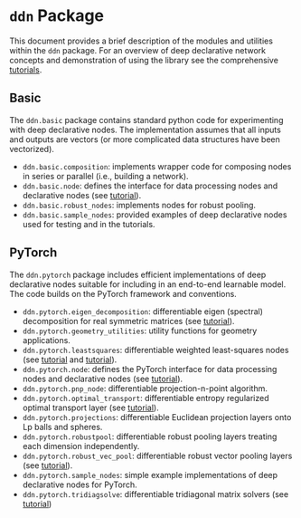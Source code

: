 # `ddn` Package

This document provides a brief description of the modules and utilities within the `ddn` package.
For an overview of deep declarative network concepts and demonstration of using the library see the
comprehensive [tutorials](https://nbviewer.jupyter.org/github/anucvml/ddn/tree/master/tutorials/).

## Basic

The `ddn.basic` package contains standard python code for experimenting with deep declarative nodes. The
implementation assumes that all inputs and outputs are vectors (or more complicated data structures
have been vectorized).

* `ddn.basic.composition`: implements wrapper code for composing nodes in series or parallel (i.e., building a network).
* `ddn.basic.node`: defines the interface for data processing nodes and declarative nodes (see [tutorial](https://nbviewer.jupyter.org/github/anucvml/ddn/blob/master/tutorials/05_ddn_basic_node.ipynb)).
* `ddn.basic.robust_nodes`: implements nodes for robust pooling.
* `ddn.basic.sample_nodes`: provided examples of deep declarative nodes used for testing and in the tutorials.


## PyTorch

The `ddn.pytorch` package includes efficient implementations of deep declarative nodes suitable for including
in an end-to-end learnable model. The code builds on the PyTorch framework and conventions.

* `ddn.pytorch.eigen_decomposition`: differentiable eigen (spectral) decomposition for real symmetric matrices (see [tutorial](https://nbviewer.org/github/anucvml/ddn/blob/master/tutorials/13_eigen_decomposition.ipynb)).
* `ddn.pytorch.geometry_utilities`: utility functions for geometry applications.
* `ddn.pytorch.leastsquares`: differentiable weighted least-squares nodes (see [tutorial](https://nbviewer.jupyter.org/github/anucvml/ddn/blob/master/tutorials/10_basic_least_squares.ipynb) and [tutorial](https://nbviewer.jupyter.org/github/anucvml/ddn/blob/master/tutorials/11_least_squares.ipynb)).
* `ddn.pytorch.node`: defines the PyTorch interface for data processing nodes and declarative nodes (see [tutorial](https://nbviewer.jupyter.org/github/anucvml/ddn/blob/master/tutorials/08_ddn_pytorch_node.ipynb)).
* `ddn.pytorch.pnp_node`: differentiable projection-n-point algorithm.
* `ddn.pytorch.optimal_transport`: differentiable entropy regularized optimal transport layer (see [tutorial](https://nbviewer.jupyter.org/github/anucvml/ddn/blob/master/tutorials/11_optimal_transport.ipynb)).
* `ddn.pytorch.projections`: differentiable Euclidean projection layers onto Lp balls and spheres.
* `ddn.pytorch.robustpool`: differentiable robust pooling layers treating each dimension independently.
* `ddn.pytorch.robust_vec_pool`: differentiable robust vector pooling layers (see [tutorial](https://nbviewer.jupyter.org/github/anucvml/ddn/blob/master/tutorials/09_robust_vector_pooling.ipynb)).
* `ddn.pytorch.sample_nodes`: simple example implementations of deep declarative nodes for PyTorch.
* `ddn.pytorch.tridiagsolve`: differentiable tridiagonal matrix solvers (see [tutorial](https://nbviewer.org/github/anucvml/ddn/blob/master/tutorials/15_tridiagonal_systems.ipynb))